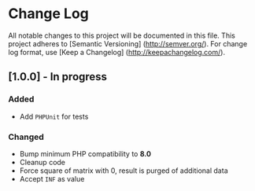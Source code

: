 # Change Log

All notable changes to this project will be documented in this file. This project adheres
to [Semantic Versioning] (http://semver.org/). For change log format,
use [Keep a Changelog] (http://keepachangelog.com/).

## [1.0.0] - In progress

### Added

- Add `PHPUnit` for tests

### Changed

- Bump minimum PHP compatibility to **8.0**
- Cleanup code
- Force square of matrix with 0, result is purged of additional data
- Accept `INF` as value